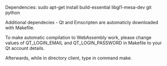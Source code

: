 Dependencies:
sudo apt-get install build-essential libgl1-mesa-dev git python

Additional dependecies - Qt and Emscripten are automaticly downloaded with Makefile.

To make automatic compilation to WebAssembly work, please change values of QT_LOGIN_EMAIL and QT_LOGIN_PASSWORD in Makefile to your Qt account details.

Afterwards, while in directory client, type in command make.